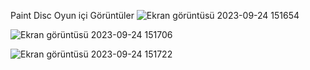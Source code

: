 Paint Disc 
Oyun içi Görüntüler
![Ekran görüntüsü 2023-09-24 151654](https://github.com/isaulutepe/Paint-the-Disc/assets/114800514/9715aec3-b6bb-44b3-ba4e-d4d908f7fa0d)

![Ekran görüntüsü 2023-09-24 151706](https://github.com/isaulutepe/Paint-the-Disc/assets/114800514/5a9d64db-a518-4dcd-8f66-4a1ff0c58ff3)

![Ekran görüntüsü 2023-09-24 151722](https://github.com/isaulutepe/Paint-the-Disc/assets/114800514/80879189-2969-4395-bc50-8293825f405e)
